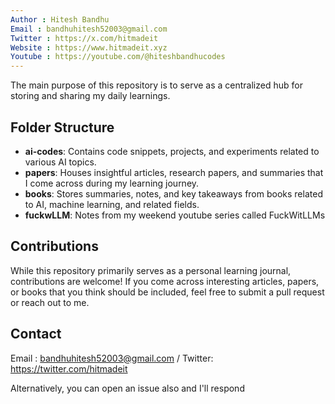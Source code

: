 ```yaml
---
Author : Hitesh Bandhu
Email : bandhuhitesh52003@gmail.com
Twitter : https://x.com/hitmadeit
Website : https://www.hitmadeit.xyz
Youtube : https://youtube.com/@hiteshbandhucodes
---
```


The main purpose of this repository is to serve as a centralized hub for storing and sharing my daily learnings. 

## Folder Structure

- **ai-codes**: Contains code snippets, projects, and experiments related to various AI topics.
- **papers**: Houses insightful articles, research papers, and summaries that I come across during my learning journey.
- **books**: Stores summaries, notes, and key takeaways from books related to AI, machine learning, and related fields.
- **fuckwLLM**: Notes from my weekend youtube series called FuckWitLLMs

## Contributions

While this repository primarily serves as a personal learning journal, contributions are welcome! If you come across interesting articles, papers, or books that you think should be included, feel free to submit a pull request or reach out to me.

## Contact

Email : bandhuhitesh52003@gmail.com / Twitter: https://twitter.com/hitmadeit

Alternatively, you can open an issue also and I'll respond
